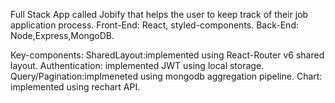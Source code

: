 Full Stack App called Jobify that helps the user to keep track of their job application process.
Front-End: React, styled-components.
Back-End: Node,Express,MongoDB.


Key-components:
SharedLayout:implemented using React-Router v6 shared layout.
Authentication: implemented JWT using local storage.
Query/Pagination:implmeneted using mongodb aggregation pipeline.
Chart: implemented using rechart API.

